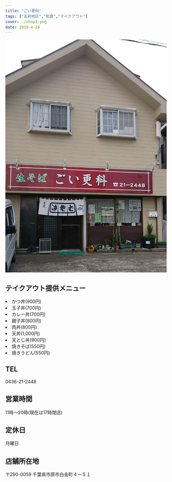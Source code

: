 ```yaml
---
title: "ごい更科"
tags: ["五井地区","和食","テイクアウト"]
cover: ./shop1.png
date: 2020-4-29
---
```

![店舗画像](./shop1.jpg)
<h2>テイクアウト提供メニュー</h2>
<p><li> かつ丼(900円)</li>
<li>玉子丼(700円)</li>
<li>カレー丼(700円)</li>
<li>親子丼(800円)</li>
<li>肉丼(800円)</li>
<li>天丼(1,000円)</li>
<li>天とじ丼(900円)</li>
<li>焼きそば(550円)</li>
<li>焼きうどん(550円)</li>
</p>
<p>
<h2>TEL</h2>
0436-21-2448
</p>
<p>
<h2>営業時間</h2>
11時～20時(現在は17時閉店)
</p>
<p>
<h2>定休日</h2>
月曜日
</p>
<p>
<h2>店舗所在地</h2>
〒290-0059
千葉県市原市白金町４－５１
</p>
